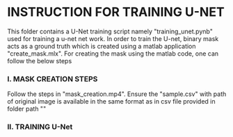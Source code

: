 # INSTRUCTION FOR TRAINING U-NET

This folder contains a U-Net training script namely "training_unet.pynb" used for training a u-net net work. In order to train the U-net, binary mask acts as a ground truth which is created using a matlab application "create_mask.mlx". For creating the mask using the matlab code, one can follow the below steps

### I. MASK CREATION STEPS

Follow the steps in "mask_creation.mp4". Ensure the "sample.csv" with path of original image is available in the same format as in csv file provided in folder path ""



### II. TRAINING U-Net

